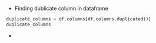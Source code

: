 - Finding dublicate column in dataframe
```python
duplicate_columns = df.columns[df.columns.duplicated()]
duplicate_columns
```

- 
